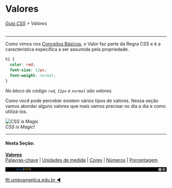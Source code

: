 # Valores
###### [Guia CSS](../README.md) > Valores
---

Como vimos nos [Conceitos Básicos](../conceitos-basicos/conceitos-basicos.md), o Valor faz parte da Regra CSS e é a característica específica a ser assumida pela propriedade. 

```css
h1 {
  color: red;
  font-size: 12px;
  font-weight: normal;
}
```
*No bloco de código `red`, `12px` e `normal` são valores.*

Como você pode perceber existem vários tipos de valores. Nessa seção vamos abordar alguns valores que mais vamos precisar no dia a dia e como utilizá-los.

![CSS is Magic](https://media1.tenor.com/images/769299a88f112de04b048cafc5eb9871/tenor.gif)  
*CSS is Magic!*

---
#### Nesta Seção:
[**Valores**](./valores.md)  
[Palavras-chave](./palavras-chave.md) | [Unidades de medida](./unidades-de-medida.md) | [Cores](./cores.md) | [Números](./numeros.md) | [Porcentagem](./porcentagem.md)  

<img src="../assets/guia-css-linha-horizontal.jpg">

[ftt.unievangelica.edu.br :arrow_backward:](http://ftt.unievangelica.edu.br) 